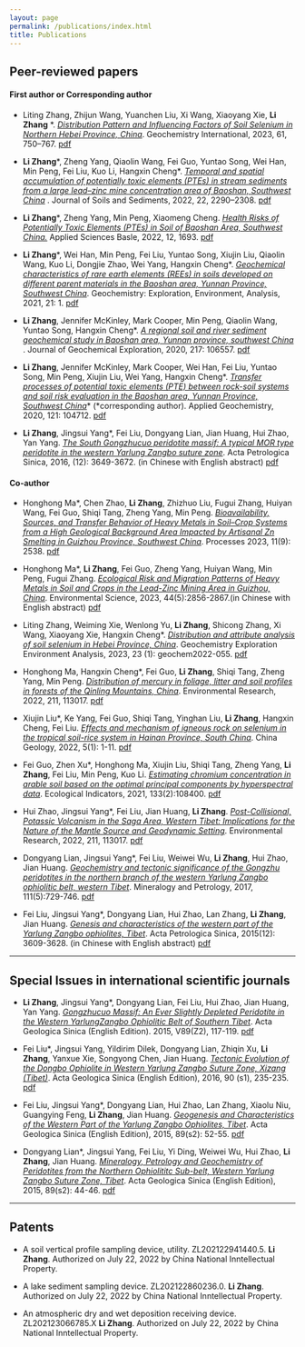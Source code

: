 ```yaml
---
layout: page
permalink: /publications/index.html
title: Publications
---
```


## Peer-reviewed papers
#### **First author or Corresponding author**


- Liting Zhang, Zhijun Wang, Yuanchen Liu, Xi Wang, Xiaoyang Xie, **Li Zhang** *. *[Distribution Pattern and Influencing Factors of Soil Selenium in Northern Hebei Province, China](https://link.springer.com/article/10.1134/S0016702923070066)*. Geochemistry International, 2023, 61, 750–767. [pdf]()


- **Li Zhang***, Zheng Yang, Qiaolin Wang, Fei Guo, Yuntao Song, Wei Han, Min Peng, Fei Liu, Kuo Li, Hangxin Cheng*. *[Temporal and spatial accumulation of potentially toxic elements (PTEs) in stream sediments from a large lead–zinc mine concentration area of Baoshan, Southwest China](https://link.springer.com/article/10.1007/s11368-022-03230-y)* .
 Journal of Soils and Sediments, 2022, 22, 2290–2308. [pdf](https://zhanglitga.github.io/mypaper/zhangli2022JSSS.pdf)



- **Li Zhang***, Zheng Yang, Min Peng, Xiaomeng Cheng. *[Health Risks of Potentially Toxic Elements (PTEs) in Soil of Baoshan Area, Southwest China.](https://www.mdpi.com/2076-3417/12/3/1693)* 
 Applied Sciences Basle, 2022, 12, 1693. [pdf]()


- **Li Zhang***, Wei Han, Min Peng, Fei Liu, Yuntao Song, Xiujin Liu, Qiaolin Wang, Kuo Li, Dongjie Zhao, Wei Yang, Hangxin Cheng*. *[Geochemical characteristics of rare earth elements (REEs) in soils developed on different parent materials in the Baoshan area, Yunnan Province, Southwest China](https://pubs.geoscienceworld.org/geea/article/21/2/geochem2019-082/594802/Geochemical-characteristics-of-rare-earth-elements#:~:text=The%20geochemistry%20of%20rare%20earth%20elements%20%28REEs%29%20was,regional%20scale%2C%20Baoshan%20area%2C%20Yunnan%20Province%2C%20SW%20China)*.
 Geochemistry: Exploration, Environment, Analysis, 2021, 21: 1. [pdf]()


- **Li Zhang**, Jennifer McKinley, Mark Cooper, Min Peng, Qiaolin Wang, Yuntao Song, Hangxin Cheng*. *[A regional soil and river sediment geochemical study in Baoshan area, Yunnan province, southwest China](https://www.sciencedirect.com/science/article/pii/S0375674219306636)* .
 Journal of Geochemical Exploration, 2020, 217: 106557. [pdf]()


- **Li Zhang**, Jennifer McKinley, Mark Cooper, Wei Han, Fei Liu, Yuntao Song, Min Peng, Xiujin Liu, Wei Yang, Hangxin Cheng*. *[Transfer processes of potential toxic elements (PTE) between rock-soil systems and soil risk evaluation in the Baoshan area, Yunnan Province, Southwest China](https://www.sciencedirect.com/science/article/abs/pii/S0883292720302043)** 
 (*corresponding author). Applied Geochemistry, 2020, 121: 104712. [pdf]()


- **Li Zhang**, Jingsui Yang*, Fei Liu, Dongyang Lian, Jian Huang, Hui Zhao, Yan Yang. *[The South Gongzhucuo peridotite massif: A typical MOR type peridotite in the western Yarlung Zangbo suture zone](http://www.ysxb.ac.cn/article/id/aps_20161207)*.
 Acta Petrologica Sinica, 2016, (12): 3649-3672. (in Chinese with English abstract) [pdf]()




#### **Co-author**


- Honghong Ma*, Chen Zhao, **Li Zhang**, Zhizhuo Liu, Fugui Zhang, Huiyan Wang, Fei Guo, Shiqi Tang, Zheng Yang, Min Peng. *[Bioavailability, Sources, and Transfer Behavior of Heavy Metals in Soil–Crop Systems from a High Geological Background Area Impacted by Artisanal Zn Smelting in Guizhou Province, Southwest China](https://www.mdpi.com/2227-9717/11/9/2538)*. Processes 2023, 11(9): 2538.  [pdf]()



- Honghong Ma*, **Li Zhang**, Fei Guo, Zheng Yang, Huiyan Wang, Min Peng, Fugui Zhang. *[Ecological Risk and Migration Patterns of Heavy Metals in Soil and Crops in the Lead-Zinc Mining Area in Guizhou, China](http://www.hjkx.ac.cn/hjkx/ch/html/20230542.htm)*. Environmental Science, 2023, 44(5):2856-2867.(in Chinese with English abstract)  [pdf]()


- Liting Zhang, Weiming Xie, Wenlong Yu, **Li Zhang**, Shicong Zhang, Xi Wang, Xiaoyang Xie, Hangxin Cheng*. *[Distribution and attribute analysis of soil selenium in Hebei Province, China](https://pubs.geoscienceworld.org/geea/article-abstract/23/1/geochem2022-055/620144/Distribution-and-attribute-analysis-of-soil#:~:text=Based%20on%20the%20topsoil%20%280%E2%80%9320%E2%80%85cm%29%20datasets%20%2850%E2%80%85724%20analysis,of%20Se%20in%20the%20Shijiazhuang%E2%80%93Xingtai%E2%80%93Handan%20area%20were%20obtained.)*. Geochemistry Exploration Environment Analysis, 2023, 23 (1): geochem2022-055.  [pdf]()


- Honghong Ma, Hangxin Cheng*, Fei Guo, **Li Zhang**, Shiqi Tang, Zheng Yang, Min Peng. *[Distribution of mercury in foliage, litter and soil profiles in forests of the Qinling Mountains, China](https://linkinghub.elsevier.com/retrieve/pii/S0013935122003449)*. Environmental Research, 2022, 211, 113017.  [pdf]()


- Xiujin Liu*, Ke Yang, Fei Guo, Shiqi Tang, Yinghan Liu, **Li Zhang**, Hangxin Cheng, Fei Liu. *[Effects and mechanism of igneous rock on selenium in the tropical soil-rice system in Hainan Province, South China](https://www.sciencedirect.com/science/article/pii/S2096519222000817)*. China Geology, 2022, 5(1): 1-11.  [pdf]()


- Fei Guo, Zhen Xu*, Honghong Ma, Xiujin Liu, Shiqi Tang, Zheng Yang, **Li Zhang**, Fei Liu, Min Peng, Kuo Li. *[Estimating chromium concentration in arable soil based on the optimal principal components by hyperspectral data](https://linkinghub.elsevier.com/retrieve/pii/S1470160X21010657)*. Ecological Indicators, 2021, 133(2):108400.  [pdf]()


- Hui Zhao, Jingsui Yang*, Fei Liu, Jian Huang, **Li Zhang**. *[Post-Collisional, Potassic Volcanism in the Saga Area, Western Tibet: Implications for the Nature of the Mantle Source and Geodynamic Setting](https://link.springer.com/article/10.1007/s12583-019-1228-7)*. Environmental Research, 2022, 211, 113017.  [pdf]()



- Dongyang Lian, Jingsui Yang*, Fei Liu, Weiwei Wu, **Li Zhang**, Hui Zhao, Jian Huang. *[Geochemistry and tectonic significance of the Gongzhu peridotites in the northern branch of the western Yarlung Zangbo ophiolitic belt, western Tibet](https://link.springer.com/article/10.1007/s00710-017-0491-5)*.  Mineralogy and Petrology, 2017, 111(5):729-746.  [pdf]()


- Fei Liu, Jingsui Yang*, Dongyang Lian, Hui Zhao, Lan Zhang, **Li Zhang**, Jian Huang.  *[Genesis and characteristics of the western part of the Yarlung Zangbo ophiolites, Tibet](https://en.cnki.com.cn/Article_en/CJFDTOTAL-YSXB201512008.htm)*. Acta Petrologica Sinica, 2015(12): 3609-3628. (in Chinese with English abstract) [pdf]()
  <br>




---




## Special Issues in international scientific journals

- **Li Zhang**, Jingsui Yang*, Dongyang Lian, Fei Liu, Hui Zhao, Jian Huang, Yan Yang. *[Gongzhucuo Massif: An Ever Slightly Depleted Peridotite in the Western YarlungZangbo Ophiolitic Belt of Southern Tibet](https://onlinelibrary.wiley.com/doi/10.1111/1755-6724.12308_70)*. Acta Geologica Sinica (English Edition). 2015, V89(Z2), 117-119.  [pdf]()


- Fei Liu*, Jingsui Yang, Yildirim Dilek, Dongyang Lian, Zhiqin Xu, **Li Zhang**, Yanxue Xie, Songyong Chen, Jian Huang.  *[Tectonic Evolution of the Dongbo Ophiolite in Western Yarlung Zangbo Suture Zone, Xizang (Tibet)](https://onlinelibrary.wiley.com/doi/abs/10.1111/1755-6724.12986)*. Acta Geologica Sinica (English Edition), 2016, 90 (s1), 235-235.  [pdf]()


- Fei Liu, Jingsui Yang*, Dongyang Lian, Hui Zhao, Lan Zhang, Xiaolu Niu, Guangying Feng, **Li Zhang**, Jian Huang.  *[Geogenesis and Characteristics of the Western Part of the Yarlung Zangbo Ophiolites, Tibet](https://onlinelibrary.wiley.com/doi/10.1111/1755-6724.12308_34)*. Acta Geologica Sinica (English Edition), 2015, 89(s2): 52-55.  [pdf]()


- Dongyang Lian*, Jingsui Yang, Fei Liu, Yi Ding, Weiwei Wu, Hui Zhao, **Li Zhang**, Jian Huang. *[Mineralogy, Petrology and Geochemistry of Peridotites from the Northern Ophiolititc Sub-belt, Western Yarlung Zangbo Suture Zone, Tibet](https://onlinelibrary.wiley.com/doi/full/10.1111/1755-6724.12308_31)*. Acta Geologica Sinica (English Edition), 2015, 89(s2): 44-46.  [pdf]()


---

## Patents

- A soil vertical profile sampling device, utility. ZL202122941440.5. **Li Zhang**. Authorized on July 22, 2022 by China National Inntellectual Property.
- A lake sediment sampling device. ZL202122860236.0. **Li Zhang**. Authorized on July 22, 2022 by China National Inntellectual Property.
- An atmospheric dry and wet deposition receiving device. ZL202123066785.X **Li Zhang**. Authorized on July 22, 2022 by China National Inntellectual Property.

  <br>
